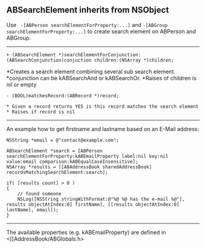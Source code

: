 ABSearchElement inherits from NSObject
----

Use <code> -[ABPerson searchElementForProperty:...]</code> and <code>-[ABGroup searchElementForProperty:...]</code> to create search element on ABPerson and ABGroup.

----

    + (ABSearchElement *)searchElementForConjunction:(ABSearchConjunction)conjuction children:(NSArray *)children;
    
*Creates a search element combining several sub search element.
*conjunction can be kABSearchAnd or kABSearchOr.
*Raises of children is nil or empty


    - (BOOL)matchesRecord:(ABRecord *)record;

    * Given a record returns YES is this record matches the search element
    * Raises if record is nil


----

An example how to get firstname and lastname based on an E-Mail address:

    
    NSString *email = @"contact@example.com";

    ABSearchElement *search = [ABPerson searchElementForProperty:kABEmailProperty label:nil key:nil value:email comparison:kABEqualCaseInsensitive];
    NSArray *results = [[ABAddressBook sharedAddressBook] recordsMatchingSearchElement:search];

    if( [results count] > 0 )
    {
        // found someone
        NSLog([NSString stringWithFormat:@"%@ %@ has the e-mail %@"], results objectAtIndex:0] firstName], [[results objectAtIndex:0] lastName], email]);
    }


----

The available properties (e.g. kABEmailProperty) are defined in <[[AddressBook/ABGlobals.h>
